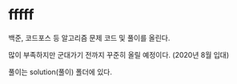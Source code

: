 # fffff

백준, 코드포스 등 알고리즘 문제 코드 및 풀이를 올린다.

많이 부족하지만 군대가기 전까지 꾸준히 올릴 예정이다. (2020년 8월 입대)

풀이는 solution(풀이) 폴더에 있다.
